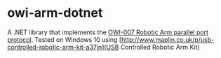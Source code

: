 # owi-arm-dotnet

A .NET library that implements the [OWI-007 Robotic Arm parallel port protocol](http://notbrainsurgery.livejournal.com/38622.html). Tested on Windows 10 using [http://www.maplin.co.uk/p/usb-controlled-robotic-arm-kit-a37jn](USB Controlled Robotic Arm Kit)

